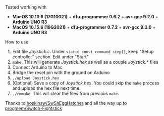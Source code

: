 Tested working with
- **MacOS 10.13.6 (17G10021)** + **dfu-programmer 0.6.2** + **avr-gcc 9.2.0** + **Arduino UNO R3**
- **MacOS 10.15.6 (19G2021)** + **dfu-programmer 0.7.2** + **avr-gcc 9.3.0** + **Arduino UNO R3**

How to use
1. Edit file *Joystick.c*. Under `static const command step[]`, keep "Setup controller" section. Edit under "Start"
1. `make`. This will generate *Joystick.hex* as well as a couple *Joystick.\** files
2. Connect Arduino to Mac
3. Bridge the reset pin with the ground on Arduino
4. `./upload Joystick.hex`
5. (Optional) Save a copy of *Joystick.hex*. You could skip the `make` process and upload the hex file next time.
5. `./rmmake`. This will clear the files from previous `make`. 

Thanks to [hoskinsw/SwShEggHatcher](https://github.com/hoskinsw/SwShEggHatcher) and all the way up to [progmem/Switch-Fightstick](https://github.com/progmem/Switch-Fightstick)
